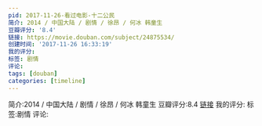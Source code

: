 ```yaml
---
pid: 2017-11-26-看过电影-十二公民
简介: 2014 / 中国大陆 / 剧情 / 徐昂 / 何冰 韩童生
豆瓣评分: '8.4'
链接: https://movie.douban.com/subject/24875534/
创建时间: '2017-11-26 16:33:19'
我的评分:
标签: 剧情
评论:
tags: [douban]
categories: [timeline]
---
```

简介:2014 / 中国大陆 / 剧情 / 徐昂 / 何冰 韩童生
豆瓣评分:8.4
[链接](https://movie.douban.com/subject/24875534/)
我的评分:
标签:剧情
评论:
